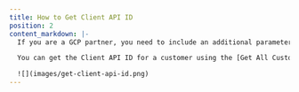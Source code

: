 ```yaml
---
title: How to Get Client API ID
position: 2
content_markdown: |-
  If you are a GCP partner, you need to include an additional parameter, the `client_api_id`, with each request. CloudHealth generates a unique ID for each partner customer.

  You can get the Client API ID for a customer using the [Get All Customers](#azure-partner_get-all-partner-customers) endpoint. You can get the Client API ID for a customer from the CloudHealth Platform. From the left menu, select **Partner > Customer > List**. If the **Client API Id** column is not visible in the report, add it by clicking the **Edit Columns** button.

  ![](images/get-client-api-id.png)
---
```

